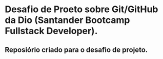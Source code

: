# Desafio de Proeto sobre Git/GitHub da Dio (Santander Bootcamp Fullstack Developer).
## Reposiório criado para o desafio de projeto.
